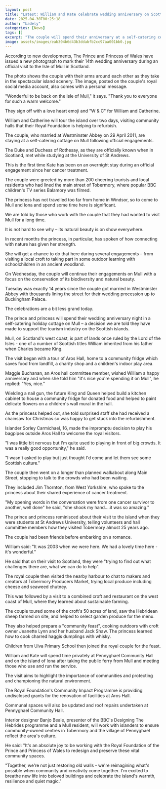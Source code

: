 ```yaml
---
layout: post
title: "Latest: William and Kate celebrate wedding anniversary on Scottish island"
date: 2025-04-30T00:25:18
author: "badely"
categories: [News]
tags: []
excerpt: "The couple will spend their anniversary at a self-catering cottage after a day of official engagements."
image: assets/images/eab304b6d43b3ddabfb2cc97aa001bb0.jpg
---
```


According to new developments, The Prince and Princess of Wales have issued a new photograph to mark their 14th wedding anniversary during an official visit to the Isle of Mull in Scotland.

The photo shows the couple with their arms around each other as they take in the spectacular island scenery. The image, posted on the couple's royal social media account, also comes with a personal message.

"Wonderful to be back on the Isle of Mull," it says. "Thank you to everyone for such a warm welcome."

They sign off with a love heart emoji and "W & C" for William and Catherine.

William and Catherine will tour the island over two days, visiting community halls that their Royal Foundation is helping to refurbish.

The couple, who married at Westminster Abbey on 29 April 2011, are staying at a self-catering cottage on Mull following official engagements.

The Duke and Duchess of Rothesay, as they are officially known when in Scotland, met while studying at the University of St Andrews.

This is the first time Kate has been on an overnight stay during an official engagement since her cancer treatment.

The couple were greeted by more than 200 cheering tourists and local residents who had lined the main street of Tobermory, where popular BBC children's TV series Balamory was filmed. 

The princess has not travelled too far from home in Windsor, so to come to Mull and Iona and spend some time here is significant.

We are told by those who work with the couple that they had wanted to visit Mull for a long time.

It is not hard to see why – its natural beauty is on show everywhere.

In recent months the princess, in particular, has spoken of how connecting with nature has given her strength.

She will get a chance to do that here during several engagements – from visiting a local croft to taking part in some outdoor learning with schoolchildren in an ancient woodland.

On Wednesday, the couple will continue their engagements on Mull with a focus on the conservation of its biodiversity and natural beauty.

Tuesday was exactly 14 years since the couple got married in Westminster Abbey with thousands lining the street for their wedding procession up to Buckingham Palace.

The celebrations are a bit less grand today.

The prince and princess will spend their wedding anniversary night in a self-catering holiday cottage on Mull – a decision we are told they have made to support the tourism industry on the Scottish islands.

Mull, on Scotland's west coast, is part of lands once ruled by the Lord of the Isles - one of a number of Scottish titles William inherited from his father when Charles became King.

The visit began with a tour of Aros Hall, home to a community fridge which saves food from landfill, a charity shop and a children's indoor play area.  

Maggie Buchanan, an Aros hall committee member, wished William a happy anniversary and when she told him "it's nice you're spending it on Mull", he replied: "Yes, nice."

Wielding a nail gun, the future King and Queen helped build a kitchen cabinet to house a community fridge for donated food and helped to paint delicate flowers on a children's wall mural in the hall.

As the princess helped out, she told surprised staff she had received a chainsaw for Christmas so was happy to get stuck into the refurbishment.

Islander Sorley Carmichael, 16, made the impromptu decision to play his bagpipes outside Aros Hall to welcome the royal visitors.

"I was little bit nervous but I'm quite used to playing in front of big crowds. It was a really good opportunity," he said.

"I wasn't asked to play but just thought I'd come and let them see some Scottish culture."

The couple then went on a longer than planned walkabout along Main Street, stopping to talk to the crowds who had been waiting.

They included Jim Thornton, from West Yorkshire, who spoke to the princess about their shared experience of cancer treatment.

"My opening words in the conversation were from one cancer survivor to another, well done" he said, "she shook my hand….it was so amazing."

The prince and princess reminisced about their visit to the island when they were students at St Andrews University, telling volunteers and hall committee members how they visited Tobermory almost 25 years ago.

The couple had been friends before embarking on a romance.

William said: "It was 2003 when we were here. We had a lovely time here - it's wonderful."

He said that on their visit to Scotland, they were "trying to find out what challenges there are, what we can do to help". 

The royal couple then visited the nearby harbour to chat to makers and creators at Tobermory Producers Market, trying local produce including cheese and seaweed chutney.

This was followed by a visit to a combined croft and restaurant on the west coast of Mull, where they learned about sustainable farming.

The couple toured some of the croft's 50 acres of land, saw the Hebridean sheep farmed on site, and helped to select garden produce for the menu.

They also helped prepare a "community feast", cooking outdoors with croft owner Jeanette Lynn and her husband Jack Shaw. The princess learned how to cook charred haggis dumplings with whisky.

Children from Ulva Primary School then joined the royal couple for the feast.

William and Kate will spend time privately at Pennyghael Community Hall and on the island of Iona after taking the public ferry from Mull and meeting those who use and run the service.

The visit aims to highlight the importance of communities and protecting and championing the natural environment. 

The Royal Foundation's Community Impact Programme is providing undisclosed grants for the renovation of facilities at Aros Hall.

Communal spaces will also be updated and roof repairs undertaken at Pennyghael Community Hall.

Interior designer Banjo Beale, presenter of the BBC's Designing The Hebrides programme and a Mull resident, will work with islanders to ensure community-owned centres in Tobermory and the village of Pennyghael reflect the area's culture.

He said: "It's an absolute joy to be working with the Royal Foundation of the Prince and Princess of Wales to redesign and preserve these vital community spaces.

"Together, we're not just restoring old walls - we're reimagining what's possible when community and creativity come together. I'm excited to breathe new life into beloved buildings and celebrate the island's warmth, resilience and quiet magic."

